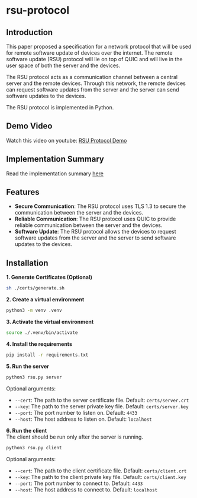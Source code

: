 # rsu-protocol

## Introduction
This paper proposed a specification for a network protocol that will be used for remote software
update of devices over the internet. The remote software update (RSU) protocol will lie on top of
QUIC and will live in the user space of both the server and the devices. 

The RSU protocol acts as a communication channel between a central server and the remote
devices. Through this network, the remote devices can request software updates from the server and the server can send software updates to the devices.

The RSU protocol is implemented in Python.



## Demo Video
Watch this video on youtube: [RSU Protocol Demo](https://youtu.be/JYie57dOFFs)


## Implementation Summary
Read the implementation summary [here](./P3-Implementation%20Summary.pdf)


## Features
- **Secure Communication**: The RSU protocol uses TLS 1.3 to secure the communication between the server and the devices.
- **Reliable Communication**: The RSU protocol uses QUIC to provide reliable communication between the server and the devices.
- **Software Update**: The RSU protocol allows the devices to request software updates from the server and the server to send software updates to the devices.


## Installation

**1. Generate Certificates (Optional)**

```bash
sh ./certs/generate.sh
```

**2. Create a virtual environment**
```bash
python3 -m venv .venv
```
**3. Activate the virtual environment**
```bash
source ./.venv/bin/activate
```
**4. Install the requirements**
```bash
pip install -r requirements.txt
```

**5. Run the server**
```bash
python3 rsu.py server
```

Optional arguments:

- `--cert`: The path to the server certificate file. Default: `certs/server.crt`
- `--key`: The path to the server private key file. Default: `certs/server.key`
- `--port`: The port number to listen on. Default: `4433`
- `--host`: The host address to listen on. Default: `localhost`


**6. Run the client**<br>
The client should be run only after the server is running.

```bash
python3 rsu.py client
```

Optional arguments:
- `--cert`: The path to the client certificate file. Default: `certs/client.crt`
- `--key`: The path to the client private key file. Default: `certs/client.key`
- `--port`: The port number to connect to. Default: `4433`
- `--host`: The host address to connect to. Default: `localhost`

